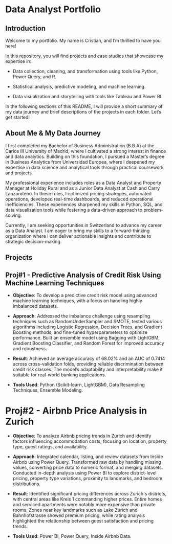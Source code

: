 # Data Analyst Portfolio

## Introduction

Welcome to my portfolio. My name is Cristian, and I’m thrilled to have you here!

In this repository, you will find projects and case studies that showcase my expertise in:

- Data collection, cleaning, and transformation using tools like Python, Power Query, and R.

- Statistical analysis, predictive modeling, and machine learning.

- Data visualization and storytelling with tools like Tableau and Power BI.

In the following sections of this README, I will provide a short summary of my data journey and brief descriptions of the projects in each folder. Let’s get started!

## About Me & My Data Journey

I first completed my Bachelor of Business Administration (B.B.A) at the Carlos III University of Madrid, where I cultivated a strong interest in finance and data analytics. Building on this foundation, I pursued a Master’s degree in Business Analytics from Universidad Europea, where I deepened my expertise in data science and analytical tools through practical coursework and projects.

My professional experience includes roles as a Data Analyst and Property Manager at Holiday Rural and as a Junior Data Analyst at Cash and Carry Lanzaroteño. In these roles, I optimized pricing strategies, automated operations, developed real-time dashboards, and reduced operational inefficiencies. These experiences sharpened my skills in Python, SQL, and data visualization tools while fostering a data-driven approach to problem-solving.

Currently, I am seeking opportunities in Switzerland to advance my career as a Data Analyst. I am eager to bring my skills to a forward-thinking organization where I can deliver actionable insights and contribute to strategic decision-making.

## Projects

## Proj#1 - Predictive Analysis of Credit Risk Using Machine Learning Techniques

- **Objective**: To develop a predictive credit risk model using advanced machine learning techniques, with a focus on handling highly imbalanced datasets.

- **Approach**: Addressed the imbalance challenge using resampling techniques such as RandomUnderSampler and SMOTE, tested various algorithms including Logistic Regression, Decision Trees, and Gradient Boosting methods, and fine-tuned hyperparameters to optimize performance. Built an ensemble model using Bagging with LightGBM, Gradient Boosting Classifier, and Random Forest for improved accuracy and robustness.

- **Result**: Achieved an average accuracy of 68.02% and an AUC of 0.7414 across cross-validation folds, providing reliable discrimination between credit risk classes. The model’s adaptability and interpretability make it suitable for real-world banking applications.

- **Tools Used**: Python (Scikit-learn, LightGBM), Data Resampling Techniques, Ensemble Modeling.

# Proj#2 - Airbnb Price Analysis in Zurich

- **Objective**: To analyze Airbnb pricing trends in Zurich and identify factors influencing accommodation costs, focusing on location, property type, guest ratings, and availability.
  
- **Approach**: Integrated calendar, listing, and review datasets from Inside Airbnb using Power Query. Transformed raw data by handling missing values, converting price data to numeric format, and merging datasets. Conducted in-depth analysis using Power BI to explore district-level pricing, property type variations, proximity to landmarks, and bedroom distributions.
  
- **Result**: Identified significant pricing differences across Zurich's districts, with central areas like Kreis 1 commanding higher prices. Entire homes and serviced apartments were notably more expensive than private rooms. Zones near key landmarks such as Lake Zurich and Bahnhofstrasse showed premium pricing, while rating analysis highlighted the relationship between guest satisfaction and pricing trends.
  
- **Tools Used**: Power BI, Power Query, Inside Airbnb Data.

